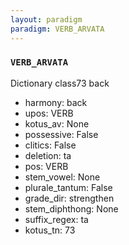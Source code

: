 ```yaml
---
layout: paradigm
paradigm: VERB_ARVATA
---
```

### ` VERB_ARVATA `

Dictionary class73 back
* harmony: back
* upos: VERB
* kotus_av: None
* possessive: False
* clitics: False
* deletion: ta
* pos: VERB
* stem_vowel: None
* plurale_tantum: False
* grade_dir: strengthen
* stem_diphthong: None
* suffix_regex: ta
* kotus_tn: 73
